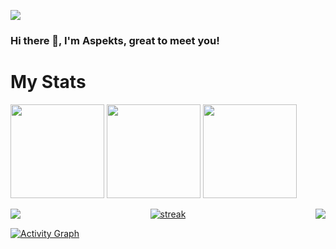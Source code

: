 ![](https://komarev.com/ghpvc/?username=aspekts&color=red)
### Hi there 👋, I'm Aspekts, great to meet you!
# My Stats
<p>
<img height="150px" src="https://github-readme-stats.vercel.app/api?username=aspekts&hide_border=true&show_icons=true&count_private=true&theme=gruvbox&bg_color=151515" />
<img height="150px" src="https://github-readme-stats.vercel.app/api/wakatime/?username=aspekts&theme=dark&layout=compact" />
<img height="150px" src="https://github-readme-stats.vercel.app/api/top-langs/?username=aspekts&count_private=true&theme=dark"  />
</p>
<p align="center">
 <a href="https://github.com/aspekts"> <img align="left"src ="https://metrics.lecoq.io/aspekts?template=terminal&config.timezone=Europe%2FLondon"></a>
  <a href="https://github.com/aspekts">      
<img title="stats" alt="streak" src="https://github-readme-streak-stats.herokuapp.com/?user=aspekts&theme=dark&hide_border=true&stroke=f53b3b"/>
</a>
  <a href="https://github.com/aspekts"><img align="right" src="https://metrics.lecoq.io/aspekts?template=classic&isocalendar=1&isocalendar.duration=half-year&config.timezone=Europe%2FLondon"> </a>
</p>
<a href="https://github.com/aspekts"><img alt="Activity Graph" src="https://activity-graph.herokuapp.com/graph?username=aspekts&bg_color=0D1117&color=eca15b&line=eca15b&point=FFFFFF&hide_border=true" /></a
# Extra Info about me
- 🌱 I’m working on a package franchise, known as statisfy, that is aimed to stretch to as many languages as possible
- 🔭 I’m currently working on the Node.js version of Statisfy.
- 💬 Ask me about most discord.js stuff, I'd be happy to help you if I have the time!
- 📫 How to reach me: Either email me at aspekts@yarnbot.xyz, or [join my discord server](https://discord.gg/GxGTHBC)

